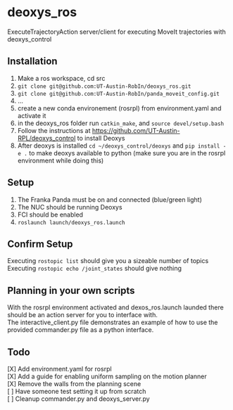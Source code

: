 # deoxys_ros
ExecuteTrajectoryAction server/client for executing MoveIt trajectories with deoxys_control

## Installation
1. Make a ros workspace, cd src
2. ```git clone git@github.com:UT-Austin-RobIn/deoxys_ros.git```
3. ```git clone git@github.com:UT-Austin-RobIn/panda_moveit_config.git```
4. ...
5. create a new conda environement (rosrpl) from environment.yaml and activate it  
6. in the deoxys_ros folder run ```catkin_make```, and ```source devel/setup.bash```           
7. Follow the instructions at https://github.com/UT-Austin-RPL/deoxys_control to install Deoxys  
8. After deoxys is installed ```cd ~/deoxys_control/deoxys``` and ```pip install -e .``` to make deoxys available to python (make sure you are in the rosrpl environment while doing this)  

## Setup
1. The Franka Panda must be on and connected (blue/green light)  
2. The NUC should be running Deoxys  
3. FCI should be enabled
4. ```roslaunch launch/deoxys_ros.launch```  

## Confirm Setup
Executing ```rostopic list``` should give you a sizeable number of topics  
Executing ```rostopic echo /joint_states``` should give nothing  

## Planning in your own scripts
With the rosrpl environment activated and dexos_ros.launch launded there should be an action server for you to interface with.   
The interactive_client.py file demonstrates an example of how to use the provided commander.py file as a python interface.

## Todo
[X] Add environment.yaml for rosrpl  
[X] Add a guide for enabling uniform sampling on the motion planner  
[X] Remove the walls from the planning scene  
[ ] Have someone test setting it up from scratch  
[ ] Cleanup commander.py and deoxys_server.py
